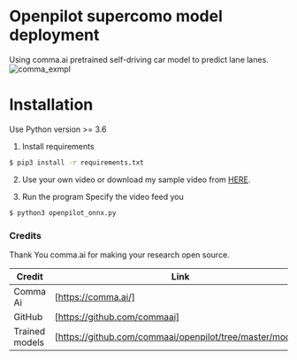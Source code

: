 # Openpilot supercomo model deployment

Using comma.ai pretrained self-driving car model to predict lane lanes. 
![comma_exmpl](https://user-images.githubusercontent.com/43088163/118095593-f0408480-b3d8-11eb-8837-c4cd3f59eed6.png)



# Installation

Use Python version >= 3.6 
1. Install requirements
```sh
$ pip3 install -r requirements.txt
```
2. Use your own video or download my sample video from [HERE](https://drive.google.com/file/d/10CFyMSEY_w5ZjzWsYClFxYIdpY62PG31/view?usp=sharing).

3. Run the program
Specify the video feed you 
```sh
$ python3 openpilot_onnx.py
```

### Credits

Thank You comma.ai for making your research open source.

| Credit | Link |
| ------ | ------ |
| Comma Ai | [https://comma.ai/] |
| GitHub | [https://github.com/commaai] |
| Trained models | [https://github.com/commaai/openpilot/tree/master/models] |


